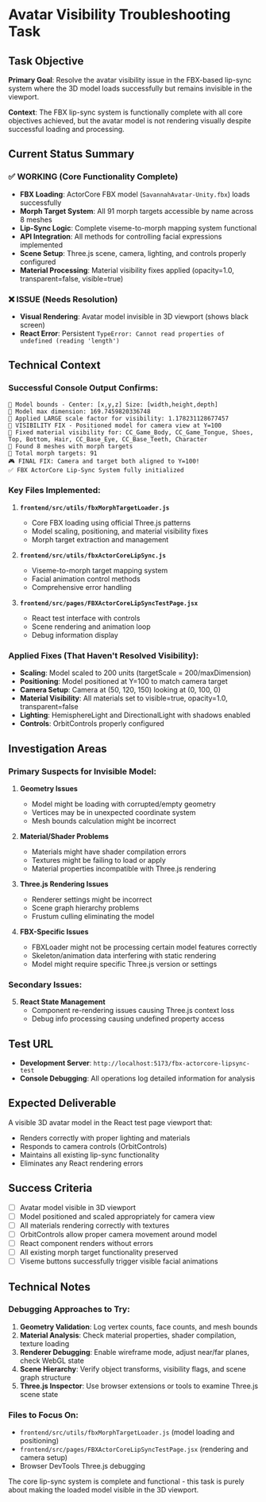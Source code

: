 # Avatar Visibility Troubleshooting Task

## Task Objective

**Primary Goal**: Resolve the avatar visibility issue in the FBX-based lip-sync system where the 3D model loads successfully but remains invisible in the viewport.

**Context**: The FBX lip-sync system is functionally complete with all core objectives achieved, but the avatar model is not rendering visually despite successful loading and processing.

## Current Status Summary

### ✅ WORKING (Core Functionality Complete)
- **FBX Loading**: ActorCore FBX model (`SavannahAvatar-Unity.fbx`) loads successfully
- **Morph Target System**: All 91 morph targets accessible by name across 8 meshes
- **Lip-Sync Logic**: Complete viseme-to-morph mapping system functional
- **API Integration**: All methods for controlling facial expressions implemented
- **Scene Setup**: Three.js scene, camera, lighting, and controls properly configured
- **Material Processing**: Material visibility fixes applied (opacity=1.0, transparent=false, visible=true)

### ❌ ISSUE (Needs Resolution)
- **Visual Rendering**: Avatar model invisible in 3D viewport (shows black screen)
- **React Error**: Persistent `TypeError: Cannot read properties of undefined (reading 'length')`

## Technical Context

### Successful Console Output Confirms:
```
📐 Model bounds - Center: [x,y,z] Size: [width,height,depth]
📏 Model max dimension: 169.7459820336748
🔧 Applied LARGE scale factor for visibility: 1.178231128677457
📍 VISIBILITY FIX - Positioned model for camera view at Y=100
🎨 Fixed material visibility for: CC_Game_Body, CC_Game_Tongue, Shoes, Top, Bottom, Hair, CC_Base_Eye, CC_Base_Teeth, Character
🎯 Found 8 meshes with morph targets
📝 Total morph targets: 91
🎮 FINAL FIX: Camera and target both aligned to Y=100!
✅ FBX ActorCore Lip-Sync System fully initialized
```

### Key Files Implemented:
1. **`frontend/src/utils/fbxMorphTargetLoader.js`**
   - Core FBX loading using official Three.js patterns
   - Model scaling, positioning, and material visibility fixes
   - Morph target extraction and management

2. **`frontend/src/utils/fbxActorCoreLipSync.js`** 
   - Viseme-to-morph target mapping system
   - Facial animation control methods
   - Comprehensive error handling

3. **`frontend/src/pages/FBXActorCoreLipSyncTestPage.jsx`**
   - React test interface with controls
   - Scene rendering and animation loop
   - Debug information display

### Applied Fixes (That Haven't Resolved Visibility):
- **Scaling**: Model scaled to 200 units (targetScale = 200/maxDimension)
- **Positioning**: Model positioned at Y=100 to match camera target
- **Camera Setup**: Camera at (50, 120, 150) looking at (0, 100, 0)
- **Material Visibility**: All materials set to visible=true, opacity=1.0, transparent=false
- **Lighting**: HemisphereLight and DirectionalLight with shadows enabled
- **Controls**: OrbitControls properly configured

## Investigation Areas

### Primary Suspects for Invisible Model:
1. **Geometry Issues**
   - Model might be loading with corrupted/empty geometry
   - Vertices may be in unexpected coordinate system
   - Mesh bounds calculation might be incorrect

2. **Material/Shader Problems**
   - Materials might have shader compilation errors
   - Textures might be failing to load or apply
   - Material properties incompatible with Three.js rendering

3. **Three.js Rendering Issues**
   - Renderer settings might be incorrect
   - Scene graph hierarchy problems
   - Frustum culling eliminating the model

4. **FBX-Specific Issues**
   - FBXLoader might not be processing certain model features correctly
   - Skeleton/animation data interfering with static rendering
   - Model might require specific Three.js version or settings

### Secondary Issues:
5. **React State Management**
   - Component re-rendering issues causing Three.js context loss
   - Debug info processing causing undefined property access

## Test URL
- **Development Server**: `http://localhost:5173/fbx-actorcore-lipsync-test`
- **Console Debugging**: All operations log detailed information for analysis

## Expected Deliverable

A visible 3D avatar model in the React test page viewport that:
- Renders correctly with proper lighting and materials
- Responds to camera controls (OrbitControls)
- Maintains all existing lip-sync functionality
- Eliminates any React rendering errors

## Success Criteria
- [ ] Avatar model visible in 3D viewport
- [ ] Model positioned and scaled appropriately for camera view  
- [ ] All materials rendering correctly with textures
- [ ] OrbitControls allow proper camera movement around model
- [ ] React component renders without errors
- [ ] All existing morph target functionality preserved
- [ ] Viseme buttons successfully trigger visible facial animations

## Technical Notes

### Debugging Approaches to Try:
1. **Geometry Validation**: Log vertex counts, face counts, and mesh bounds
2. **Material Analysis**: Check material properties, shader compilation, texture loading
3. **Renderer Debugging**: Enable wireframe mode, adjust near/far planes, check WebGL state
4. **Scene Hierarchy**: Verify object transforms, visibility flags, and scene graph structure
5. **Three.js Inspector**: Use browser extensions or tools to examine Three.js scene state

### Files to Focus On:
- `frontend/src/utils/fbxMorphTargetLoader.js` (model loading and positioning)
- `frontend/src/pages/FBXActorCoreLipSyncTestPage.jsx` (rendering and camera setup)
- Browser DevTools Three.js debugging

The core lip-sync system is complete and functional - this task is purely about making the loaded model visible in the 3D viewport.
